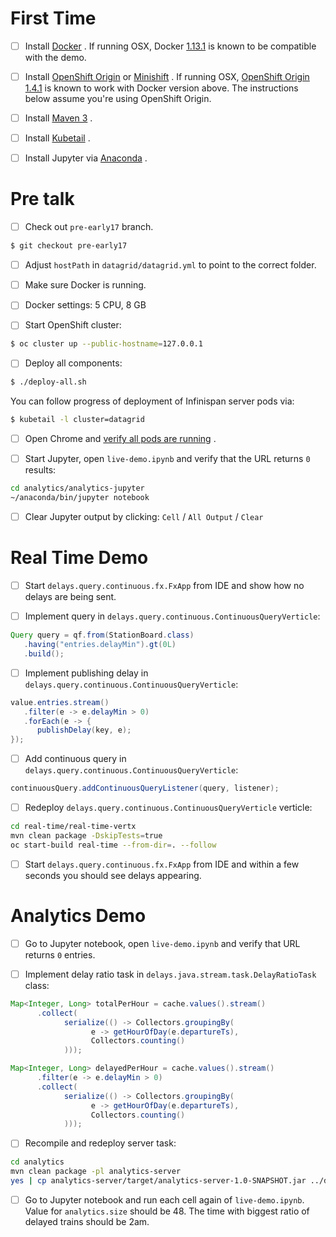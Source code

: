 # First Time

- [ ] Install
[Docker](https://www.docker.com)
. If running OSX, Docker
[1.13.1](https://download.docker.com/mac/stable/1.13.1.15353/Docker.dmg)
is known to be compatible with the demo. 

- [ ] Install
[OpenShift Origin](https://www.openshift.org)
or
[Minishift](https://github.com/minishift/minishift)
. If running OSX,
[OpenShift Origin 1.4.1](https://github.com/openshift/origin/releases/tag/v1.4.1)
is known to work with Docker version above.
The instructions below assume you're using OpenShift Origin.

- [ ] Install
[Maven 3](https://maven.apache.org/download.cgi)
.

- [ ] Install
[Kubetail](https://github.com/johanhaleby/kubetail)
.

- [ ] Install Jupyter via 
[Anaconda](https://www.continuum.io/downloads)
.

# Pre talk

- [ ] Check out `pre-early17` branch.

```bash
$ git checkout pre-early17
```

- [ ] Adjust `hostPath` in `datagrid/datagrid.yml` to point to the correct folder.

- [ ] Make sure Docker is running.

- [ ] Docker settings: 5 CPU, 8 GB

- [ ] Start OpenShift cluster:

```bash
$ oc cluster up --public-hostname=127.0.0.1
```

- [ ] Deploy all components:

```bash
$ ./deploy-all.sh
```

You can follow progress of deployment of Infinispan server pods via:

```bash
$ kubetail -l cluster=datagrid
```

- [ ] Open Chrome and 
[verify all pods are running](https://127.0.0.1:8443/console/project/myproject/overview)
.

- [ ] Start Jupyter, open `live-demo.ipynb` and verify that the URL returns `0` results:

```bash
cd analytics/analytics-jupyter
~/anaconda/bin/jupyter notebook
```

- [ ] Clear Jupyter output by clicking: `Cell` / `All Output` / `Clear`


# Real Time Demo

- [ ] Start `delays.query.continuous.fx.FxApp` from IDE and show how no delays are being sent.

- [ ] Implement query in `delays.query.continuous.ContinuousQueryVerticle`:

```java
Query query = qf.from(StationBoard.class)
   .having("entries.delayMin").gt(0L)
   .build();
```

- [ ] Implement publishing delay in `delays.query.continuous.ContinuousQueryVerticle`:
  
```java
value.entries.stream()
   .filter(e -> e.delayMin > 0)
   .forEach(e -> {
      publishDelay(key, e);
});
```

- [ ] Add continuous query in `delays.query.continuous.ContinuousQueryVerticle`: 

```java
continuousQuery.addContinuousQueryListener(query, listener);
```

- [ ] Redeploy `delays.query.continuous.ContinuousQueryVerticle` verticle:

```bash
cd real-time/real-time-vertx
mvn clean package -DskipTests=true
oc start-build real-time --from-dir=. --follow
```

- [ ] Start `delays.query.continuous.fx.FxApp` from IDE and within a few seconds you should see delays appearing.


# Analytics Demo

- [ ] Go to Jupyter notebook, open `live-demo.ipynb` and verify that URL returns `0` entries.

- [ ] Implement delay ratio task in `delays.java.stream.task.DelayRatioTask` class:

```java
Map<Integer, Long> totalPerHour = cache.values().stream()
      .collect(
            serialize(() -> Collectors.groupingBy(
                  e -> getHourOfDay(e.departureTs),
                  Collectors.counting()
            )));

Map<Integer, Long> delayedPerHour = cache.values().stream()
      .filter(e -> e.delayMin > 0)
      .collect(
            serialize(() -> Collectors.groupingBy(
                  e -> getHourOfDay(e.departureTs),
                  Collectors.counting()
            )));
```

- [ ] Recompile and redeploy server task:

```bash
cd analytics
mvn clean package -pl analytics-server
yes | cp analytics-server/target/analytics-server-1.0-SNAPSHOT.jar ../datagrid/target/analytics-server.jar
```
    
- [ ] Go to Jupyter notebook and run each cell again of `live-demo.ipynb`.
Value for `analytics.size` should be 48.
The time with biggest ratio of delayed trains should be 2am.
